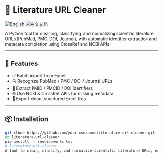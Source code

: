 # 🧪 Literature URL Cleaner

[![English](https://img.shields.io/badge/docs-English-blue.svg)](./README.md)
[![中文文档](https://img.shields.io/badge/文档-简体中文-red.svg)](./README.zh-CN.md)

A Python tool for cleaning, classifying, and normalizing scientific literature URLs (PubMed, PMC, DOI, Journal), with automatic identifier extraction and metadata completion using CrossRef and NCBI APIs.

---

## 🚀 Features

- ✅ Batch import from Excel
- 🔍 Recognize PubMed / PMC / DOI / Journal URLs
- 🔗 Extract PMID / PMCID / DOI identifiers
- 🌐 Use NCBI & CrossRef APIs for missing metadata
- 📄 Export clean, structured Excel files

---

## 📦 Installation

```bash
git clone https://github.com/your-username/literature-url-cleaner.git
cd literature-url-cleaner
pip install -r requirements.txt
# literature-url-cleaner
A tool to clean, classify, and normalize scientific literature URLs, extracting DOI, PMID, and PMCID from various sources.
